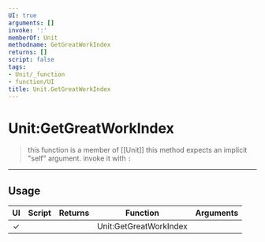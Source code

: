 ```yaml
---
UI: true
arguments: []
invoke: ':'
memberOf: Unit
methodname: GetGreatWorkIndex
returns: []
script: false
tags:
- Unit/_function
- function/UI
title: Unit.GetGreatWorkIndex
---
```

# Unit:GetGreatWorkIndex
> this function is a member of [[Unit]]
> this method expects an implicit "self" argument. invoke it with `:`
-----
## Usage
|  UI | Script | Returns | Function | Arguments |
|:---:|:------:|-------:|:--------:|:---------|
|✓| ||Unit:GetGreatWorkIndex||
